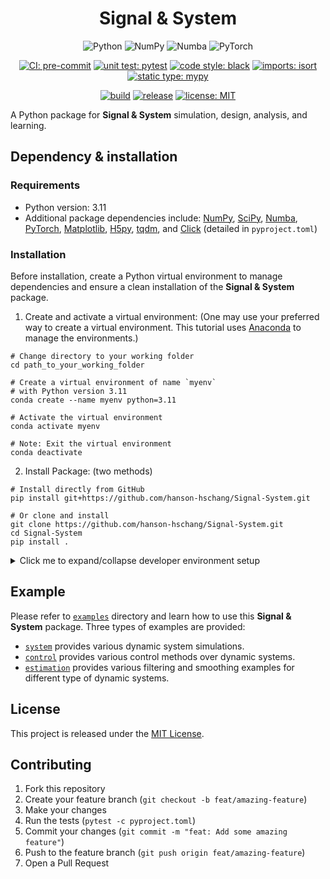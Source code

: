 <div align=center>
  <h1>Signal & System</h1>

![Python](https://img.shields.io/badge/Python-3776AB?logo=Python&logoColor=white)
![NumPy](https://img.shields.io/badge/NumPy-013243?logo=NumPy&logoColor=white)
![Numba](https://img.shields.io/badge/Numba-00A3E0?logo=Numba&logoColor=white)
![PyTorch](https://img.shields.io/badge/PyTorch-EE4C2C?logo=PyTorch&logoColor=white)


[![CI: pre-commit](https://img.shields.io/badge/CI-pre--commit-FAB040?logo=pre-commit)](https://pre-commit.com/)
[![unit test: pytest](https://img.shields.io/badge/unit_test-pytest-0A9EDC?logo=pytest)](https://docs.pytest.org/)
[![code style: black](https://img.shields.io/badge/code_style-black-black)](https://github.com/psf/black)
[![imports: isort](https://img.shields.io/badge/imports-isort-blue?labelColor=orange)](https://pycqa.github.io/isort/)
[![static type: mypy](https://img.shields.io/badge/static_type-mypy-blue)](https://mypy-lang.org/)

[![build](https://github.com/hanson-hschang/Signal-System/actions/workflows/build.yml/badge.svg)](https://github.com/hanson-hschang/Signal-System/actions)
[![release](https://img.shields.io/github/v/release/hanson-hschang/Signal-System)](https://github.com/hanson-hschang/Signal-System/releases)
[![license: MIT](https://img.shields.io/badge/license-MIT-yellow)](https://opensource.org/licenses/MIT)

</div>

A Python package for **Signal & System** simulation, design, analysis, and learning.

## Dependency & installation

### Requirements
  - Python version: 3.11
  - Additional package dependencies include: [NumPy](https://numpy.org/doc/stable/user/absolute_beginners.html), [SciPy](https://docs.scipy.org/doc/scipy/tutorial/index.html#user-guide), [Numba](https://numba.readthedocs.io/en/stable/user/5minguide.html), [PyTorch](https://pytorch.org/docs/stable/index.html), [Matplotlib](https://matplotlib.org/stable/users/explain/quick_start.html), [H5py](https://docs.h5py.org/en/stable/), [tqdm](https://tqdm.github.io/), and [Click](https://click.palletsprojects.com/en/stable/) (detailed in `pyproject.toml`)

### Installation

Before installation, create a Python virtual environment to manage dependencies and ensure a clean installation of the **Signal & System** package.

  1. Create and activate a virtual environment: (One may use your preferred way to create a virtual environment. This tutorial uses [Anaconda](https://docs.anaconda.com/) to manage the environments.)

```properties
# Change directory to your working folder
cd path_to_your_working_folder

# Create a virtual environment of name `myenv`
# with Python version 3.11
conda create --name myenv python=3.11

# Activate the virtual environment
conda activate myenv

# Note: Exit the virtual environment
conda deactivate
```

  2. Install Package: (two methods)

```properties
# Install directly from GitHub
pip install git+https://github.com/hanson-hschang/Signal-System.git

# Or clone and install
git clone https://github.com/hanson-hschang/Signal-System.git
cd Signal-System
pip install .
```

<details>

<summary> Click me to expand/collapse developer environment setup </summary>

## Developer environment setup

1. Clone and install development dependencies:
```properties
git clone https://github.com/hanson-hschang/Signal-System.git
cd Signal-System
pip install -e ".[dev]"
```

2. Generate development requirements file:
```properties
pip-compile pyproject.toml --extra=dev --output-file=requirements-dev.txt
```

3. Configure pre-commit hooks:
```properties
pre-commit install
```

### Development Tools

This project uses several tools for quality assurance:

- [pre-commit](https://pre-commit.com/): Git hooks for code quality checks
- [pytest](https://docs.pytest.org/en/stable/): Unit testing
- [Black](https://black.readthedocs.io/en/stable/): Code formatting
- [isort](https://pycqa.github.io/isort/): Package import sorting
- [mypy](https://mypy.readthedocs.io/en/stable/): Static type checking

### Running Tests
Standard test execution:
```properties
pytest -c pyproject.toml
```

Run tests with coverage report:
```properties
pytest -c pyproject.toml --cov=src --cov-report=xml --cov-report=term
```

### Code Style Guidelines

- Adherence to [PEP 8](https://peps.python.org/pep-0008/) style guidelines
- Mandatory type hints for all functions and variables
- Documentation using  [numpydoc](https://numpydoc.readthedocs.io/en/latest/format.html) format specification

Format codebase:
```properties
# Upgrade Python syntax
pyupgrade --exit-zero-even-if-changed --py38-plus src/**/*.py

# Apply code formatting
black --config pyproject.toml ./

# Perform static type checking
mypy --config-file pyproject.toml ./

# Organize imports
isort --settings-path pyproject.toml ./
```

</details>

## Example

Please refer to [`examples`](https://github.com/hanson-hschang/Signal-System/tree/main/examples) directory and learn how to use this **Signal & System** package.
Three types of examples are provided:
  - [`system`](https://github.com/hanson-hschang/Signal-System/tree/main/examples/system) provides various dynamic system simulations.
  - [`control`](https://github.com/hanson-hschang/Signal-System/tree/main/examples/control) provides various control methods over dynamic systems.
  - [`estimation`](https://github.com/hanson-hschang/Signal-System/tree/main/examples/estimation) provides various filtering and smoothing examples for different type of dynamic systems.

## License

This project is released under the [MIT License](https://github.com/hanson-hschang/Signal-System/blob/main/LICENSE).

## Contributing

1. Fork this repository
2. Create your feature branch (`git checkout -b feat/amazing-feature`)
3. Make your changes
4. Run the tests (`pytest -c pyproject.toml`)
5. Commit your changes (`git commit -m "feat: Add some amazing feature"`)
6. Push to the feature branch (`git push origin feat/amazing-feature`)
7. Open a Pull Request
